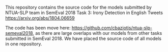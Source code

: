 This repository contains the source code for the models submitted by NTUA-SLP team in SemEval 2018 Task 3: Irony Detection in English Tweets https://arxiv.org/abs/1804.06659

The code has been move here: https://github.com/cbaziotis/ntua-slp-semeval2018, as there are large overlaps with our models from other tasks submitted in SemEval 2018. We have placed the source code of all models in one repository.
